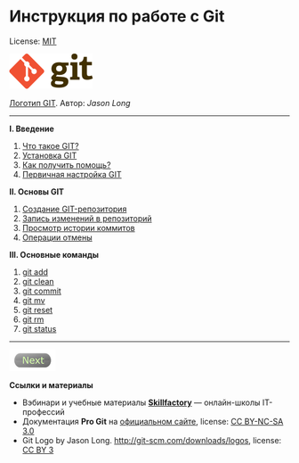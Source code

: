# **Инструкция по работе с Git**

License: [MIT](license.md)

![Логотип GIT](assets/Git-logo.png)

[Логотип GIT](http://git-scm.com/downloads/logos "http://git-scm.com/downloads/logos"). Автор: _Jason Long_

 ---
**I. Введение**
   1. [Что такое GIT?](aboutGit.md)
   2. [Установка GIT](install.md)
   3. [Как получить помощь?](help.md)    
   4. [Первичная настройка GIT](config.md)

**II. Основы GIT** 
   1. [Создание GIT-репозитория](repo_create.md)     
   2. [Запись изменений в репозиторий](repo_change.md)
   3. [Просмотр истории коммитов](commit.md)  
   4. [Операции отмены](cancel.md)

**III. Основные команды**
  1. [git add](git_add.md)
  2. [git clean](git_clean.md)
  3. [git commit](git_commit.md)
  4. [git mv](git_mv.md)
  5. [git reset](git_reset.md)
  6. [git rm](git_rm.md)
  7. [git status](git_status.md)


---


[![Next](/assets/next3.png)](aboutGit.md "Следующий раздел")

**Ссылки и материалы** 

* Вэбинари и учебные материалы  [**Skillfactory**](https://apps.skillfactory.ru/ "https://apps.skillfactory.ru/") — oнлайн-школы IT-профессий 
* Документация **Pro Git** на [официальном сайте](https://git-scm.com/book/ru/v2 "https://git-scm.com/book/ru/v2"), license: [CC BY-NC-SA 3.0](https://creativecommons.org/licenses/by-nc-sa/3.0/)
* Git Logo by Jason Long. http://git-scm.com/downloads/logos, license: [CC BY 3](https://creativecommons.org/licenses/by/3.0/) 

